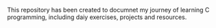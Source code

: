 This repository has been created to documnet my journey of learning C programming, including daiy exercises, projects and resources.